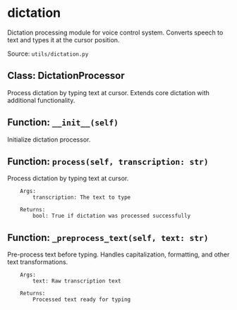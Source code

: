 # dictation

Dictation processing module for voice control system.
Converts speech to text and types it at the cursor position.

Source: `utils/dictation.py`

## Class: DictationProcessor

Process dictation by typing text at cursor.
    Extends core dictation with additional functionality.

## Function: `__init__(self)`

Initialize dictation processor.

## Function: `process(self, transcription: str)`

Process dictation by typing text at cursor.

        Args:
            transcription: The text to type

        Returns:
            bool: True if dictation was processed successfully

## Function: `_preprocess_text(self, text: str)`

Pre-process text before typing.
        Handles capitalization, formatting, and other text transformations.

        Args:
            text: Raw transcription text

        Returns:
            Processed text ready for typing

